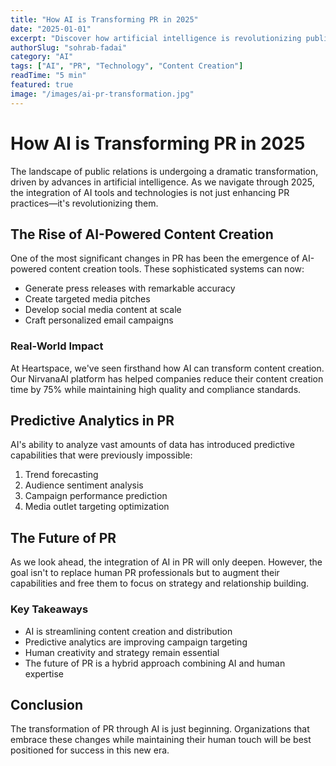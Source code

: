 ```yaml
---
title: "How AI is Transforming PR in 2025"
date: "2025-01-01"
excerpt: "Discover how artificial intelligence is revolutionizing public relations..."
authorSlug: "sohrab-fadai"
category: "AI"
tags: ["AI", "PR", "Technology", "Content Creation"]
readTime: "5 min"
featured: true
image: "/images/ai-pr-transformation.jpg"
---
```


# How AI is Transforming PR in 2025

The landscape of public relations is undergoing a dramatic transformation, driven by advances in artificial intelligence. As we navigate through 2025, the integration of AI tools and technologies is not just enhancing PR practices—it's revolutionizing them.

## The Rise of AI-Powered Content Creation

One of the most significant changes in PR has been the emergence of AI-powered content creation tools. These sophisticated systems can now:

- Generate press releases with remarkable accuracy
- Create targeted media pitches
- Develop social media content at scale
- Craft personalized email campaigns

### Real-World Impact

At Heartspace, we've seen firsthand how AI can transform content creation. Our NirvanaAI platform has helped companies reduce their content creation time by 75% while maintaining high quality and compliance standards.

## Predictive Analytics in PR

AI's ability to analyze vast amounts of data has introduced predictive capabilities that were previously impossible:

1. Trend forecasting
2. Audience sentiment analysis
3. Campaign performance prediction
4. Media outlet targeting optimization

## The Future of PR

As we look ahead, the integration of AI in PR will only deepen. However, the goal isn't to replace human PR professionals but to augment their capabilities and free them to focus on strategy and relationship building.

### Key Takeaways

- AI is streamlining content creation and distribution
- Predictive analytics are improving campaign targeting
- Human creativity and strategy remain essential
- The future of PR is a hybrid approach combining AI and human expertise

## Conclusion

The transformation of PR through AI is just beginning. Organizations that embrace these changes while maintaining their human touch will be best positioned for success in this new era.
